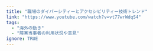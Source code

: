 ```yaml
---
title: "職場のダイバーシティーとアクセシビリティー技術トレンド"
link: "https://www.youtube.com/watch?v=vt77wrWdqS4"
tags:
  - "海外の動き"
  - "障害当事者の利用状況や意見"
ignore: TRUE
---
```

